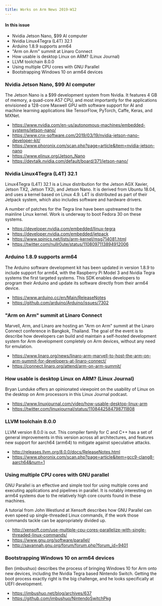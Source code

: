 ```yaml
---
title: Works on Arm News 2019-W12
---
```


#### In this issue

* Nvidia Jetson Nano, $99 AI computer
* Nvidia Linux4Tegra (L4T) 32.1
* Arduino 1.8.9 supports arm64
* "Arm on Arm" summit at Linaro Connect
* How usable is desktop Linux on ARM? (Linux Journal)
* LLVM toolchain 8.0.0 
* Using multiple CPU cores with GNU Parallel
* Bootstrapping Windows 10 on arm64 devices

### Nvidia Jetson Nano, $99 AI computer

The Jetson Nano is a $99 development system from Nvidia. It features
4 GB of memory, a quad-core A57 CPU, and most importantly for
the applications envisioned a 128-core Maxwell GPU with software
support for AI and machine learning applications like 
TensorFlow, PyTorch, Caffe, Keras, and MXNet.

* https://www.nvidia.com/en-us/autonomous-machines/embedded-systems/jetson-nano/
* https://www.cnx-software.com/2019/03/19/nvidia-jetson-nano-developer-kit/
* https://www.phoronix.com/scan.php?page=article&item=nvidia-jetson-nano
* https://www.elinux.org/Jetson_Nano
* https://devtalk.nvidia.com/default/board/371/jetson-nano/

### Nvidia Linux4Tegra (L4T) 32.1

Linux4Tegra (L4T) 32.1 is a Linux distribution for the
Jetson AGX Xavier, Jetson TX2, Jetson TX2i, and Jetson Nano.
It is derived from Ubuntu 18.04, and uses a kernel based on Linux 4.9.
L4T is distributed as part of their Jetpack system, which
also includes software and hardware drivers.

A number of patches for the Tegra line have been
upstreamed to the mainline Linux kernel. Work is 
underway to boot Fedora 30 on these systems.

* https://developer.nvidia.com/embedded/linux-tegra
* https://developer.nvidia.com/embedded/jetpack
* https://www.spinics.net/lists/arm-kernel/msg714081.html
* https://twitter.com/nullr0ute/status/1108097113894912006

### Arduino 1.8.9 supports arm64

The Arduino software development kit has been updated in
version 1.8.9 to include support for arm64, with the Raspberry
Pi Model 3 and Nvidia Tegra systems the first targeted 
systems. This SDK enables developers to program their
Arduino and update its software directly from their arm64 device.

* https://www.arduino.cc/en/Main/ReleaseNotes
* https://github.com/arduino/Arduino/issues/7302

### "Arm on Arm" summit at Linaro Connect

Marvell, Arm, and Linaro are hosting an "Arm on Arm" summit
at the Linaro Connect conference in Bangkok, Thailand. The
goal of the event is to describe how developers can build
and maintain a self-hosted development system for Arm
development completely on Arm devices, without any
need for emulation.

* https://www.linaro.org/news/linaro-arm-marvell-to-host-the-arm-on-arm-summit-for-developers-at-linaro-connect/
* https://connect.linaro.org/attend/arm-on-arm-summit/

### How usable is desktop Linux on ARM? (Linux Journal)

Bryan Lunduke offers an opinionated viewpoint on the usability
of Linux on the desktop on Arm processors in this Linux Journal
podcast.

* https://www.linuxjournal.com/video/how-usable-desktop-linux-arm
* https://twitter.com/linuxjournal/status/1108442584798711808

### LLVM toolchain 8.0.0 

LLVM version 8.0.0 is out. This compiler family for C and C++
has a set of general improvements in this version across all
architectures, and features new support for aarch64 (arm64)
to mitigate against speculative attacks.

* http://releases.llvm.org/8.0.0/docs/ReleaseNotes.html
* https://www.phoronix.com/scan.php?page=article&item=gcc9-clang8-aarch64&num=1

### Using multiple CPU cores with GNU parallel

GNU Parallel is an effective and simple tool for using
multiple cores and executing applications and pipelines
in parallel. It is notably interesting on arm64 systems
due to the relatively high core counts found in these machines.

A tutorial from John Westlund at Xensoft describes how 
GNU Parallel can even speed up single-threaded Linux
commands, if the work those commands tackle can be appropriately
divided up.

* http://xensoft.com/use-multiple-cpu-cores-parallelize-with-single-threaded-linux-commands/
* https://www.gnu.org/software/parallel/
* http://savannah.gnu.org/forum/forum.php?forum_id=9401

### Bootstrapping Windows 10 on arm64 devices

Ben (imbushuo) describes the process of bringing Windows 10 for
Arm onto new devices, including the Nvidia Tegra based Nintendo
Switch. Getting the boot process exactly right is the big
challenge, and he looks specifically at UEFI development.

* https://imbushuo.net/blog/archives/637
* https://github.com/imbushuo/NintendoSwitchPkg
